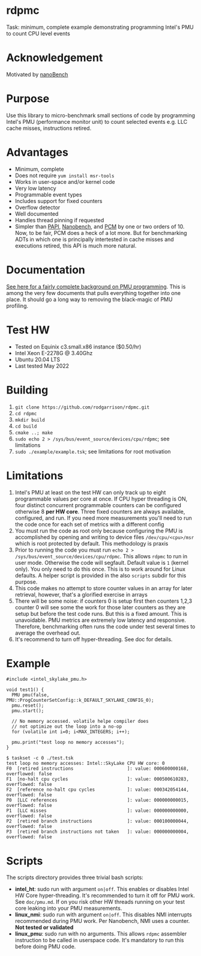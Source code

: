 # rdpmc
Task: minimum, complete example demonstrating programming Intel's PMU to count CPU level events

# Acknowledgement
Motivated by [nanoBench](https://github.com/andreas-abel/nanoBench.git)

# Purpose
Use this library to micro-benchmark small sections of code by programming Intel's PMU (performance monitor unit)
to count selected events e.g. LLC cache misses, instructions retired.

# Advantages
* Minimum, complete
* Does not require `yum install msr-tools`
* Works in user-space and/or kernel code
* Very low latency
* Programmable event types
* Includes support for fixed counters
* Overflow detector
* Well documented
* Handles thread pinning if requested
* Simpler than [PAPI](https://icl.cs.utk.edu/papi/), [Nanobench](https://github.com/martinus/nanobench), and [PCM](https://github.com/opcm/pcm)
by one or two orders of 10. Now, to be fair, PCM does a heck of a lot more. But for benchmarking ADTs in which one is
principally intertested in cache misses and executions retired, this API is much more natural.

# Documentation
[See here for a fairly complete background on PMU programming](doc/pmu.md). This is among the very few documents that
pulls everything together into one place. It should go a long way to removing the black-magic of PMU profiling.

# Test HW
* Tested on Equinix c3.small.x86 instance ($0.50/hr)
* Intel Xeon E-2278G @ 3.40Ghz
* Ubuntu 20.04 LTS
* Last tested May 2022

# Building
1. `git clone https://github.com/rodgarrison/rdpmc.git`
2. `cd rdpmc`
3. `mkdir build`
4. `cd build`
5. `cmake ..; make`
6. `sudo echo 2 > /sys/bus/event_source/devices/cpu/rdpmc`; see limitations
7. `sudo ./example/example.tsk`; see limitations for root motivation

# Limitations
1. Intel's PMU at least on the test HW can only track up to eight programmable values per core at once. If CPU hyper
threading is ON, four distinct concurrent programmable counters can be configured otherwise 8 **per HW core**. Three
fixed counters are always available, configured, and run. If you need more measurements you'll need to run the code
once for each set of metrics with a different config
2. You must run the code as root only because configuring the PMU is accomplished by opening and writing to device
files `/dev/cpu/<cpu>/msr` which is root protected by default. This methodology is praxis
3. Prior to running the code you must run `echo 2 > /sys/bus/event_source/devices/cpu/rdpmc`. This allows `rdpmc`
to run in user mode. Otherwise the code will segfault. Default value is `1` (kernel only). You only need to do this
once. This is to work around for Linux defaults. A helper script is provided in the also `scripts` subdir for 
this purpose.
4. This code makes no attempt to store counter values in an array for later retrieval, however, that's a glorified
exercise in arrays
5. There will be some noise: if counters 0 is setup first then counters 1,2,3 counter 0 will see some the work for
those later counters as they are setup but before the test code runs. But this is a fixed amount. This is unavoidable.
PMU metrics are extremely low latency and responsive. Therefore, benchmarking often runs the code under test several
times to average the overhead out.
6. It's recommend to turn off hyper-threading. See doc for details.

# Example

```
#include <intel_skylake_pmu.h>

void test1() {
  PMU pmu(false, PMU::ProgCounterSetConfig::k_DEFAULT_SKYLAKE_CONFIG_0);
  pmu.reset();
  pmu.start();

  // No memory accessed. volatile helpe compiler does
  // not optimize out the loop into a no-op
  for (volatile int i=0; i<MAX_INTEGERS; i++);

  pmu.print("test loop no memory accesses");
}

$ taskset -c 0 ./test.tsk
test loop no memory accesses: Intel::SkyLake CPU HW core: 0
F0  [retired instructions                    ]: value: 000600000168, overflowed: false
F1  [no-halt cpu cycles                      ]: value: 000500610283, overflowed: false
F2  [reference no-halt cpu cycles            ]: value: 000342054144, overflowed: false
P0  [LLC references                          ]: value: 000000000015, overflowed: false
P1  [LLC misses                              ]: value: 000000000000, overflowed: false
P2  [retired branch instructions             ]: value: 000100000044, overflowed: false
P3  [retired branch instructions not taken   ]: value: 000000000004, overflowed: false
```

# Scripts
The scripts directory provides three trivial bash scripts:

* **intel_ht**: sudo run with argument `on|off`. This enables or disables Intel HW Core hyper-threading. It's
recommended to turn it off for PMU work. See `doc/pmu.md`. If on you risk other HW threads running on your test
core leaking into your PMU measurements.
* **linux_nmi**: sudo run with argument `on|off`. This disables NMI interrupts recommended during PMU work. Per
Nanobench, NMI uses a counter. **Not tested or validated** 
* **linux_pmu**: sudo run with no arguments. This allows `rdpmc` assembler instruction to be called in userspace
code. It's mandatory to run this before doing PMU code.
